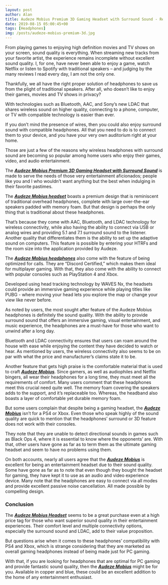 ```yaml
---
layout: post
author: Alan
title: Audeze Mobius Premium 3D Gaming Headset with Surround Sound - Review
date: 2019-08-15 05:00:45+00
tags: [Headphones]
img: /posts/audeze-mobius-premium-3d.jpg
---
```


From playing games to enjoying high definition movies and TV shows on your screen, sound quality is everything. When streaming new tracks from your favorite artist, the experience remains incomplete without excellent sound quality. I, for one, have never been able to enjoy a game, watch Netflix or listen to Spotify with traditional speakers – and judging by the many reviews I read every day, I am not the only one.
 
Thankfully, we all have the right proper solution of headphones to save us from the plight of traditional speakers. After all, who doesn’t like to enjoy their games, movies and TV shows in privacy?

With technologies such as Bluetooth, AAC, and Sony’s new LDAC that shares wireless sound on higher quality, connecting to a phone, computer, or TV with compatible technology is easier than ever.
 
If you don’t mind the presence of wires, then you could also enjoy surround sound with compatible headphones. All that you need to do is to connect them to your device, and you have your very own auditorium right at your home.
 
Those are just a few of the reasons why wireless headphones with surround sound are becoming so popular among home users who enjoy their games, video, and audio entertainment.
 
The [***Audeze Mobius Premium 3D Gaming Headset with Surround Sound***](https://www.amazon.com/Audeze-Immersive-Cinematic-Headphones-Bluetooth/dp/B07BDQZ52Z/ref=sr_1_10?keywords=high+end+headphones&tag=reviewhuntr-20) is made to serve the needs of those very entertainment aficionados; people like you and I who wouldn’t want anything but the best when indulging in their favorite pastimes.
 
The [***Audeze Mobius headset***](https://www.amazon.com/Audeze-Immersive-Cinematic-Headphones-Bluetooth/dp/B07BDQZ52Z/ref=sr_1_10?keywords=high+end+headphones&tag=reviewhuntr-20) boasts a premium design that is reminiscent of traditional overhead headphones, complete with large over-the-ear speakers padded with memory foam. But that design is perhaps the only thing that is traditional about these headphones.
 
That’s because they come with AAC, Bluetooth, and LDAC technology for wireless connectivity, while also having the ability to connect via USB or analog wires and providing 5.1 and 7.1 surround sound to the listener. Another quality that differentiates them is the ability to set up the adaptive sound on computers. This feature is possible by entering your HTRFs and the room size into the application provided by Audeze.
 
The [***Audeze Mobius headphones***](https://www.amazon.com/Audeze-Immersive-Cinematic-Headphones-Bluetooth/dp/B07BDQZ52Z/ref=sr_1_10?keywords=high+end+headphones&tag=reviewhuntr-20) also come with the feature of being optimized for calls. They are “Discord Certified,” which makes them ideal for multiplayer gaming. With that, they also come with the ability to connect with popular consoles such as PlayStation 4 and Xbox.
 
Developed using head tracking technology by WAVES Nx, the headsets could provide an immersive gaming experience while playing titles like PUBG - where moving your head lets you explore the map or change your view like never before.
 
As noted by users, the most sought after feature of the Audeze Mobius headphones is definitely the sound quality. With the ability to provide surround sound that offers an immersive gaming, visual entertainment, and music experience, the headphones are a must-have for those who want to unwind after a long day.
 
Bluetooth and LDAC connectivity ensures that users can roam around the house with ease while enjoying the content they have decided to watch or hear. As mentioned by users, the wireless connectivity also seems to be on par with what the price and manufacturer’s claims state it to be.
 
Another feature that gets high praise is the comfortable material that is used to craft [***Audeze Mobius***](https://www.amazon.com/Audeze-Immersive-Cinematic-Headphones-Bluetooth/dp/B07BDQZ52Z/ref=sr_1_10?keywords=high+end+headphones&tag=reviewhuntr-20). Since gamers, as well as audiophiles and Netflix bingers, all wear their headphones for a long time, they must meet all the requirements of comfort. Many users comment that these headphones meet this crucial need quite well. The memory foam covering the speakers adds to the support, and it’s replaceable too. Whereas, the headband also boasts a layer of comfortable yet durable memory foam.
 
But some users complain that despite being a gaming headset, the [***Audeze Mobius***](https://www.amazon.com/Audeze-Immersive-Cinematic-Headphones-Bluetooth/dp/B07BDQZ52Z/ref=sr_1_10?keywords=high+end+headphones&tag=reviewhuntr-20) isn’t for a PS4 or Xbox. Even those who speak highly of the sound quality are quick to mention that the headphones’ surround or 3D feature does not work with their consoles.

They note that they are unable to detect directional sounds in games such as Black Ops 4, where it is essential to know where the opponents’ are. With that, other users have gone as far as to term them as the ultimate gaming headset and seem to have no problems using them.
 
On both accounts, nearly all users agree that the [***Audeze Mobius***](https://www.amazon.com/Audeze-Immersive-Cinematic-Headphones-Bluetooth/dp/B07BDQZ52Z/ref=sr_1_10?keywords=high+end+headphones&tag=reviewhuntr-20) is excellent for being an entertainment headset due to their sound quality. Some have gone as far as to note that even though they bought the headset for gaming, they have kept it to use as an audio and video experience device. Many note that the headphones are easy to connect via all modes and provide excellent passive noise cancellation. All made possible by compelling design.
 
### Conclusion

The [***Audeze Mobius Headset***](https://www.amazon.com/Audeze-Immersive-Cinematic-Headphones-Bluetooth/dp/B07BDQZ52Z/ref=sr_1_10?keywords=high+end+headphones&tag=reviewhuntr-20) seems to be a great purchase even at a high price tag for those who want superior sound quality in their entertainment experiences. Their comfort level and multiple connectivity options, especially the surround sound and LDAC, add to their value proposition.
 
But questions arise when it comes to these headphones’ compatibility with PS4 and Xbox, which is strange considering that they are marketed as overall gaming headphones instead of being made just for PC gaming.
 
With that, if you are looking for headphones that are optimal for PC gaming and provide fantastic sound quality, then the [***Audeze Mobius***](https://www.amazon.com/Audeze-Immersive-Cinematic-Headphones-Bluetooth/dp/B07BDQZ52Z/ref=sr_1_10?keywords=high+end+headphones&tag=reviewhuntr-20) might be for you. Available in copper and blue, these could be an excellent addition to the home of any entertainment enthusiast.
